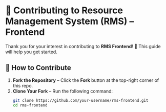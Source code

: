 # 🚀 Contributing to Resource Management System (RMS) – Frontend  

Thank you for your interest in contributing to **RMS Frontend**! 🎉 This guide will help you get started.  

## 📌 How to Contribute  

1. **Fork the Repository** – Click the **Fork** button at the top-right corner of this repo.  
2. **Clone Your Fork** – Run the following command:  
   ```sh
   git clone https://github.com/your-username/rms-frontend.git
   cd rms-frontend


